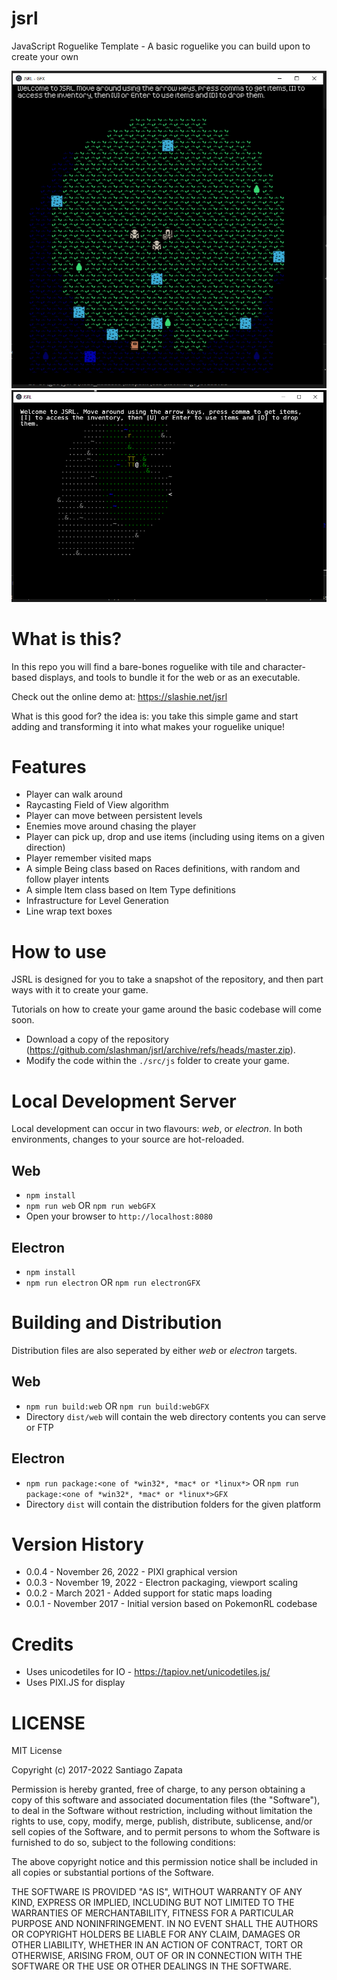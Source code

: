 # jsrl
JavaScript Roguelike Template - A basic roguelike you can build upon to create your own

![PIXI graphics display](./screenshot-pixi.png?raw=true "PIXI graphics display")
![UnicodeTiles character display](./screenshot-unicodeTiles.png?raw=true "UnicodeTiles character display")


# What is this?
In this repo you will find a bare-bones roguelike with tile and character-based displays, and tools to bundle it for the web or as an executable.

Check out the online demo at: https://slashie.net/jsrl

What is this good for? the idea is: you take this simple game and start adding and transforming it into what makes your roguelike unique!

# Features
* Player can walk around
* Raycasting Field of View algorithm 
* Player can move between persistent levels
* Enemies move around chasing the player
* Player can pick up, drop and use items (including using items on a given direction)
* Player remember visited maps
* A simple Being class based on Races definitions, with random and follow player intents
* A simple Item class based on Item Type definitions
* Infrastructure for Level Generation
* Line wrap text boxes

# How to use

JSRL is designed for you to take a snapshot of the repository, and then part ways with it
to create your game.

Tutorials on how to create your game around the basic codebase will come soon.

* Download a copy of the repository (https://github.com/slashman/jsrl/archive/refs/heads/master.zip).
* Modify the code within the `./src/js` folder to create your game.

# Local Development Server

Local development can occur in two flavours: *web*, or *electron*. In both environments, changes to your
source are hot-reloaded.

## Web

* `npm install`
* `npm run web` OR `npm run webGFX`
* Open your browser to `http://localhost:8080`

## Electron

* `npm install`
* `npm run electron` OR `npm run electronGFX`

# Building and Distribution

Distribution files are also seperated by either *web* or *electron* targets.

## Web

* `npm run build:web` OR `npm run build:webGFX`
* Directory `dist/web` will contain the web directory contents you can serve or FTP

## Electron

* `npm run package:<one of *win32*, *mac* or *linux*>` OR `npm run package:<one of *win32*, *mac* or *linux*>GFX`
* Directory `dist` will contain the distribution folders for the given platform

# Version History
* 0.0.4 - November 26, 2022 - PIXI graphical version
* 0.0.3 - November 19, 2022 - Electron packaging, viewport scaling
* 0.0.2 - March 2021 - Added support for static maps loading
* 0.0.1 - November 2017 - Initial version based on PokemonRL codebase

# Credits
* Uses unicodetiles for IO - https://tapiov.net/unicodetiles.js/
* Uses PIXI.JS for display

# LICENSE

MIT License

Copyright (c) 2017-2022 Santiago Zapata

Permission is hereby granted, free of charge, to any person obtaining a copy
of this software and associated documentation files (the "Software"), to deal
in the Software without restriction, including without limitation the rights
to use, copy, modify, merge, publish, distribute, sublicense, and/or sell
copies of the Software, and to permit persons to whom the Software is
furnished to do so, subject to the following conditions:

The above copyright notice and this permission notice shall be included in all
copies or substantial portions of the Software.

THE SOFTWARE IS PROVIDED "AS IS", WITHOUT WARRANTY OF ANY KIND, EXPRESS OR
IMPLIED, INCLUDING BUT NOT LIMITED TO THE WARRANTIES OF MERCHANTABILITY,
FITNESS FOR A PARTICULAR PURPOSE AND NONINFRINGEMENT. IN NO EVENT SHALL THE
AUTHORS OR COPYRIGHT HOLDERS BE LIABLE FOR ANY CLAIM, DAMAGES OR OTHER
LIABILITY, WHETHER IN AN ACTION OF CONTRACT, TORT OR OTHERWISE, ARISING FROM,
OUT OF OR IN CONNECTION WITH THE SOFTWARE OR THE USE OR OTHER DEALINGS IN THE
SOFTWARE.
